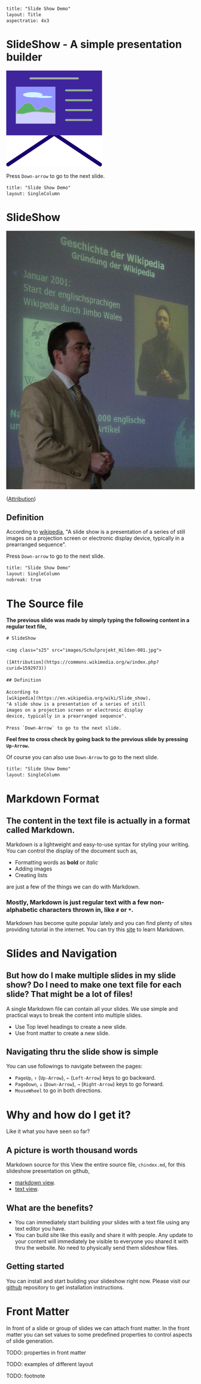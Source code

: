 ```$
title: "Slide Show Demo"
layout: Title
aspectratio: 4x3
```
# SlideShow - A simple presentation builder

<img class="s25" src="images/favicon.svg">

Press `Down-arrow` to go to the next slide.

```$
title: "Slide Show Demo"
layout: SingleColumn
```
# SlideShow

<img class="s25" src="images/Schulprojekt_Hilden-001.jpg">

([Attribution](https://commons.wikimedia.org/w/index.php?curid=1592973))

## Definition

According to [wikipedia](https://en.wikipedia.org/wiki/Slide_show), "A slide show is a presentation
of a series of still images on a projection screen or electronic display device, typically in a
prearranged sequence". 

Press `Down-arrow` to go to the next slide.

```$
title: "Slide Show Demo"
layout: SingleColumn
nobreak: true
```
# The Source file

**The previous slide was made by simply typing the following content in a regular text file,**

```
# SlideShow

<img class="s25" src="images/Schulprojekt_Hilden-001.jpg">

([Attribution](https://commons.wikimedia.org/w/index.php?curid=1592973))

## Definition

According to 
[wikipedia](https://en.wikipedia.org/wiki/Slide_show),
"A slide show is a presentation of a series of still
images on a projection screen or electronic display
device, typically in a prearranged sequence". 

Press `Down-Arrow` to go to the next slide.
```

**Feel free to cross check by going back to the previous slide by pressing `Up-Arrow`.**

Of course you can also use `Down-Arrow` to go to the next slide.

```$
title: "Slide Show Demo"
layout: SingleColumn
```

# Markdown Format

## The content in the text file is actually in a format called Markdown. 

Markdown is a lightweight and easy-to-use syntax for styling your writing.
You can control the display of the document such as, 
- Formatting words as **bold** or *italic*
- Adding images
- Creating lists

are just a few of the things we can do with Markdown.

### Mostly, Markdown is just regular text with a few non-alphabetic characters thrown in, like ``#`` or ``*``.

Markdown has become quite popular lately and you can find plenty of sites providing tutorial in the internet. You can try this [site](https://www.markdownguide.org/basic-syntax/) to learn Markdown.

# Slides and Navigation
## But how do I make multiple slides in my slide show? Do I need to make one text file for each slide? That might be a lot of files!

A single Markdown file can contain all your slides.
We use simple and practical ways to break the content
into multiple slides.

- Use Top level headings to create a new slide.
- Use front matter to create a new slide.

## Navigating thru the slide show is simple
You can use followings to navigate between the pages:  
- `PageUp`, `↑` (`Up-Arrow`), `←` (`Left-Arrow`) keys to go backward.  
- `PageDown`, `↓` (`Down-Arrow`), `→` (`Right-Arrow`) keys to go forward.  
- `MouseWheel` to go in both directions.


# Why and how do I get it?
Like it what you have seen so far?

## A picture is worth thousand words
Markdown source for this 
View the entire source file, `chindex.md`, for this slideshow presentation on github,
* [markdown view](https://github.com/kkibria/slideshow-dist/blob/gh-pages/md/chindex.md).
* [text view](https://raw.githubusercontent.com/kkibria/slideshow-dist/gh-pages/md/chindex.md).

## What are the benefits?
* You can immediately start building your slides with a text file using any text
editor you have.
* You can build site like this easily and share it with people. Any update to your
content will immediately be visible to everyone you shared it with thru the website.
No need to physically send them slideshow files.


## Getting started
You can install and start building your slideshow
right now. Please visit our [github](https://github.com/kkibria/slideshow-dist) repository
to get installation instructions. 
# Front Matter
In front of a slide or group of slides we can attach front matter. In the front
matter you can set values to some predefined properties to control aspects of slide generation.

TODO: properties in front matter

TODO: examples of different layout

TODO: footnote